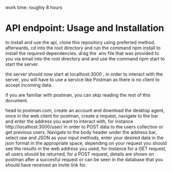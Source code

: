 work time: roughly 8 hours
# API endpoint: Usage and Installation

to install and use the api, clone this repository using preferred method.
afterwards, cd into the root directory and run the command npm install to install the required dependencies.
drag the .env file that was provided to you via email into the root directory and and use the command npm start to start the server. 

the server should now start at localhost:3000 , in order to interact with the server, you will have to use a service like Postman as there is no client to accept incoming data. 

if you are familiar with postman, you can skip reading the rest of this document.

head to postman.com, create an account and download the desktop agent, once in the web client for postman, create a request, navigate to the bar and enter the address you want to interact with, for instance http://localhost:3000/user/ in order to POST data to the users collection or get previous users.
Navigate to the body header under the address bar, select raw and JSON as your input methods, enter your desired data in the json format in the appropriate space, depending on your request you should see the results in the web address you used, for instance for a GET request, all users should be returned, for a POST request, details are shown on postman after a succesful request or can be seen in the database that you should have received an invite link for. 
